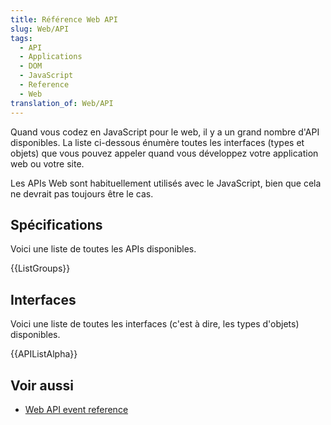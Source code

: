 ```yaml
---
title: Référence Web API
slug: Web/API
tags:
  - API
  - Applications
  - DOM
  - JavaScript
  - Reference
  - Web
translation_of: Web/API
---
```

Quand vous codez en JavaScript pour le web, il y a un grand nombre d'API disponibles. La liste ci-dessous énumère toutes les interfaces (types et objets) que vous pouvez appeler quand vous développez votre application web ou votre site.

Les APIs Web sont habituellement utilisés avec le JavaScript, bien que cela ne devrait pas toujours être le cas.

## Spécifications

Voici une liste de toutes les APIs disponibles.

{{ListGroups}}

## Interfaces

Voici une liste de toutes les interfaces (c'est à dire, les types d'objets) disponibles.

{{APIListAlpha}}

## Voir aussi

- [Web API event reference](/en-US/docs/Web/Events)
